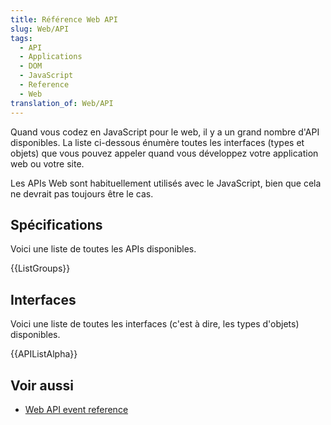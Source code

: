 ```yaml
---
title: Référence Web API
slug: Web/API
tags:
  - API
  - Applications
  - DOM
  - JavaScript
  - Reference
  - Web
translation_of: Web/API
---
```

Quand vous codez en JavaScript pour le web, il y a un grand nombre d'API disponibles. La liste ci-dessous énumère toutes les interfaces (types et objets) que vous pouvez appeler quand vous développez votre application web ou votre site.

Les APIs Web sont habituellement utilisés avec le JavaScript, bien que cela ne devrait pas toujours être le cas.

## Spécifications

Voici une liste de toutes les APIs disponibles.

{{ListGroups}}

## Interfaces

Voici une liste de toutes les interfaces (c'est à dire, les types d'objets) disponibles.

{{APIListAlpha}}

## Voir aussi

- [Web API event reference](/en-US/docs/Web/Events)
